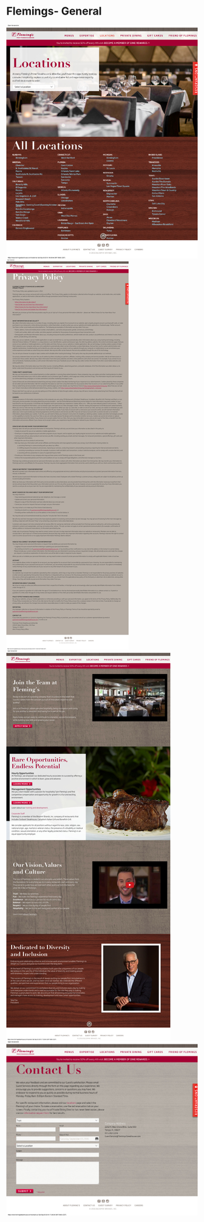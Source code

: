 # Flemings- General

![](images/locations.jpg)
![](images/privacy-policy.jpg)
![](images/careers.jpg)
![](images/contact-us.jpg)